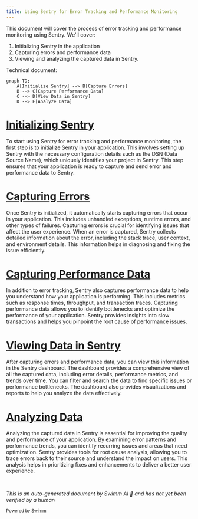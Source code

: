 ```yaml
---
title: Using Sentry for Error Tracking and Performance Monitoring
---
```

This document will cover the process of error tracking and performance monitoring using Sentry. We'll cover:

1. Initializing Sentry in the application
2. Capturing errors and performance data
3. Viewing and analyzing the captured data in Sentry.

Technical document: <SwmLink doc-title="" repo-id="Z2l0aHViJTNBJTNBc2VudHJ5LWRlbW8tMSUzQSUzQVN3aW1tLURlbW8=" path="/.swm/.oyii8e6r.sw.md"></SwmLink>

```mermaid
graph TD;
    A[Initialize Sentry] --> B[Capture Errors]
    B --> C[Capture Performance Data]
    C --> D[View Data in Sentry]
    D --> E[Analyze Data]
```

# [Initializing Sentry](https://app.swimm.io/repos/Z2l0aHViJTNBJTNBc2VudHJ5LWRlbW8tMSUzQSUzQVN3aW1tLURlbW8=/docs/oyii8e6r#initializing-sentry)

To start using Sentry for error tracking and performance monitoring, the first step is to initialize Sentry in your application. This involves setting up Sentry with the necessary configuration details such as the DSN (Data Source Name), which uniquely identifies your project in Sentry. This step ensures that your application is ready to capture and send error and performance data to Sentry.

# [Capturing Errors](https://app.swimm.io/repos/Z2l0aHViJTNBJTNBc2VudHJ5LWRlbW8tMSUzQSUzQVN3aW1tLURlbW8=/docs/oyii8e6r#capturing-errors)

Once Sentry is initialized, it automatically starts capturing errors that occur in your application. This includes unhandled exceptions, runtime errors, and other types of failures. Capturing errors is crucial for identifying issues that affect the user experience. When an error is captured, Sentry collects detailed information about the error, including the stack trace, user context, and environment details. This information helps in diagnosing and fixing the issue efficiently.

# [Capturing Performance Data](https://app.swimm.io/repos/Z2l0aHViJTNBJTNBc2VudHJ5LWRlbW8tMSUzQSUzQVN3aW1tLURlbW8=/docs/oyii8e6r#capturing-performance-data)

In addition to error tracking, Sentry also captures performance data to help you understand how your application is performing. This includes metrics such as response times, throughput, and transaction traces. Capturing performance data allows you to identify bottlenecks and optimize the performance of your application. Sentry provides insights into slow transactions and helps you pinpoint the root cause of performance issues.

# [Viewing Data in Sentry](https://app.swimm.io/repos/Z2l0aHViJTNBJTNBc2VudHJ5LWRlbW8tMSUzQSUzQVN3aW1tLURlbW8=/docs/oyii8e6r#viewing-data-in-sentry)

After capturing errors and performance data, you can view this information in the Sentry dashboard. The dashboard provides a comprehensive view of all the captured data, including error details, performance metrics, and trends over time. You can filter and search the data to find specific issues or performance bottlenecks. The dashboard also provides visualizations and reports to help you analyze the data effectively.

# [Analyzing Data](https://app.swimm.io/repos/Z2l0aHViJTNBJTNBc2VudHJ5LWRlbW8tMSUzQSUzQVN3aW1tLURlbW8=/docs/oyii8e6r#analyzing-data)

Analyzing the captured data in Sentry is essential for improving the quality and performance of your application. By examining error patterns and performance trends, you can identify recurring issues and areas that need optimization. Sentry provides tools for root cause analysis, allowing you to trace errors back to their source and understand the impact on users. This analysis helps in prioritizing fixes and enhancements to deliver a better user experience.

&nbsp;

*This is an auto-generated document by Swimm AI 🌊 and has not yet been verified by a human*

<SwmMeta version="3.0.0" repo-id="Z2l0aHViJTNBJTNBc2VudHJ5LWRlbW8tMSUzQSUzQVN3aW1tLURlbW8=" repo-name="sentry-demo-1" doc-type="product-flows"><sup>Powered by [Swimm](/)</sup></SwmMeta>

